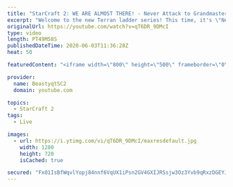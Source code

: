 ```yaml
---
title: "StarCraft 2: WE ARE ALMOST THERE! - Never Attack to Grandmaster"
excerpt: "Welcome to the new Terran ladder series! This time, it's \"Never Attack to Grandmaster!\" In this challenge, I play as Terran on the EU ladder, and in every game I'm not allowed to attack with any units except for using Ghosts. I'm allowed to make any army units for defending, as long as I don't attack"
originalUrl: https://youtube.com/watch?v=qT6DR_9DMcI
type: video
length: PT49M58S
publishedDateTime: 2020-06-03T11:36:28Z
heat: 50

featuredContent: "<iframe width=\"800\" height=\"500\" frameborder=\"0\" src=\"https://www.youtube.com/embed/qT6DR_9DMcI\" allow=\"accelerometer; autoplay; encrypted-media; gyroscope; picture-in-picture\" allowfullscreen></iframe>"

provider:
  name: BeastyqtSC2
  domain: youtube.com

topics:
  - StarCraft 2
tags:
  - Live

images:
  - url: https://i.ytimg.com/vi/qT6DR_9DMcI/maxresdefault.jpg
    width: 1280
    height: 720
    isCached: true

secured: "FxO1IsBfWqvlYopj84nnf6VqUX1iPsn2GV4GXIJRSsjw3Oz3Yvb9qRxzDGEYJeWNGK/PeGLu9H6zHOfhcL1Z5gkhMj2cDX23c3xNQo8JNDaFvMDKu4EjyBWaxt4FnUUj6q8MMGymDakNUh0NgCwKZUgQYLN5wAIHtp2b1C+HBGqVIYT5Z518pPyAXtF5N2w69DzX2RTuDrnXdYwq2OzoLjJaCkfH3M+AQdMVbBg5Iib+VtDt8AzXNZQTvNmarBPp6QC0LL6RPO9uY8vvPmelC0Qp1Y+97Ely5Or8YOfuRKhuwWvgCA9ynuI/xdCgbYNnfRhoKFQblGyGCsXwtGi0dmN85pSu54NShxVTQeKQkR/gqEeRQjmUpktftdOPCxFBcu2uiBGWr+mG5Icl/2Yls2IPX9TvGMAJxlEDiROvxbA=;5RofIYYQHOYZhIydhCgBtw=="
---
```


